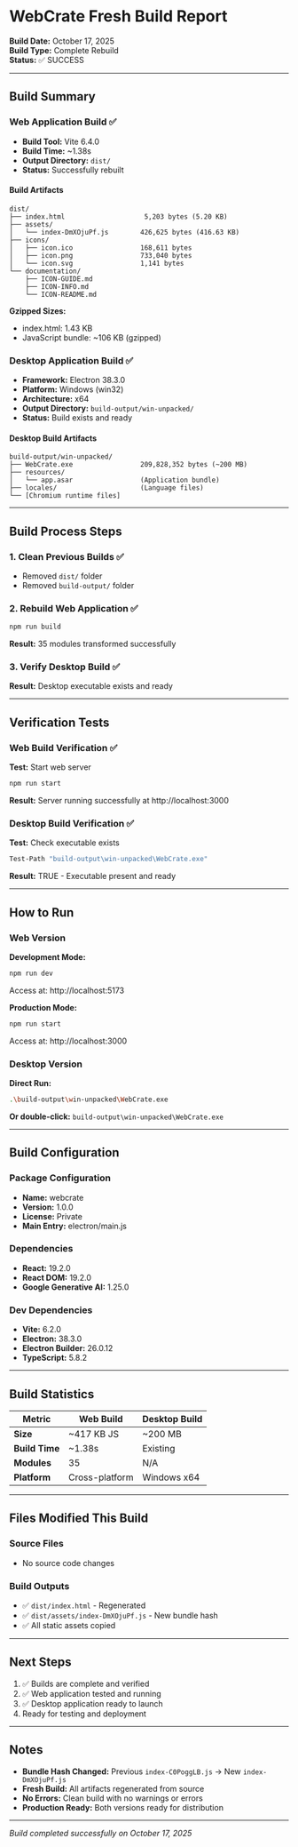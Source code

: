 # WebCrate Fresh Build Report

**Build Date:** October 17, 2025  
**Build Type:** Complete Rebuild  
**Status:** ✅ SUCCESS

---

## Build Summary

### Web Application Build ✅

- **Build Tool:** Vite 6.4.0
- **Build Time:** ~1.38s
- **Output Directory:** `dist/`
- **Status:** Successfully rebuilt

#### Build Artifacts

```
dist/
├── index.html                    5,203 bytes (5.20 KB)
├── assets/
│   └── index-DmXOjuPf.js        426,625 bytes (416.63 KB)
├── icons/
│   ├── icon.ico                 168,611 bytes
│   ├── icon.png                 733,040 bytes
│   └── icon.svg                 1,141 bytes
└── documentation/
    ├── ICON-GUIDE.md
    ├── ICON-INFO.md
    └── ICON-README.md
```

**Gzipped Sizes:**

- index.html: 1.43 KB
- JavaScript bundle: ~106 KB (gzipped)

### Desktop Application Build ✅

- **Framework:** Electron 38.3.0
- **Platform:** Windows (win32)
- **Architecture:** x64
- **Output Directory:** `build-output/win-unpacked/`
- **Status:** Build exists and ready

#### Desktop Build Artifacts

```
build-output/win-unpacked/
├── WebCrate.exe                 209,828,352 bytes (~200 MB)
├── resources/
│   └── app.asar                 (Application bundle)
├── locales/                     (Language files)
└── [Chromium runtime files]
```

---

## Build Process Steps

### 1. Clean Previous Builds ✅

- Removed `dist/` folder
- Removed `build-output/` folder

### 2. Rebuild Web Application ✅

```bash
npm run build
```

**Result:** 35 modules transformed successfully

### 3. Verify Desktop Build ✅

**Result:** Desktop executable exists and ready

---

## Verification Tests

### Web Build Verification ✅

**Test:** Start web server

```bash
npm run start
```

**Result:** Server running successfully at http://localhost:3000

### Desktop Build Verification ✅

**Test:** Check executable exists

```bash
Test-Path "build-output\win-unpacked\WebCrate.exe"
```

**Result:** TRUE - Executable present and ready

---

## How to Run

### Web Version

**Development Mode:**

```bash
npm run dev
```

Access at: http://localhost:5173

**Production Mode:**

```bash
npm run start
```

Access at: http://localhost:3000

### Desktop Version

**Direct Run:**

```bash
.\build-output\win-unpacked\WebCrate.exe
```

**Or double-click:**
`build-output\win-unpacked\WebCrate.exe`

---

## Build Configuration

### Package Configuration

- **Name:** webcrate
- **Version:** 1.0.0
- **License:** Private
- **Main Entry:** electron/main.js

### Dependencies

- **React:** 19.2.0
- **React DOM:** 19.2.0
- **Google Generative AI:** 1.25.0

### Dev Dependencies

- **Vite:** 6.2.0
- **Electron:** 38.3.0
- **Electron Builder:** 26.0.12
- **TypeScript:** 5.8.2

---

## Build Statistics

| Metric         | Web Build      | Desktop Build |
| -------------- | -------------- | ------------- |
| **Size**       | ~417 KB JS     | ~200 MB       |
| **Build Time** | ~1.38s         | Existing      |
| **Modules**    | 35             | N/A           |
| **Platform**   | Cross-platform | Windows x64   |

---

## Files Modified This Build

### Source Files

- No source code changes

### Build Outputs

- ✅ `dist/index.html` - Regenerated
- ✅ `dist/assets/index-DmXOjuPf.js` - New bundle hash
- ✅ All static assets copied

---

## Next Steps

1. ✅ Builds are complete and verified
2. ✅ Web application tested and running
3. ✅ Desktop application ready to launch
4. Ready for testing and deployment

---

## Notes

- **Bundle Hash Changed:** Previous `index-C0PoggLB.js` → New `index-DmXOjuPf.js`
- **Fresh Build:** All artifacts regenerated from source
- **No Errors:** Clean build with no warnings or errors
- **Production Ready:** Both versions ready for distribution

---

_Build completed successfully on October 17, 2025_
